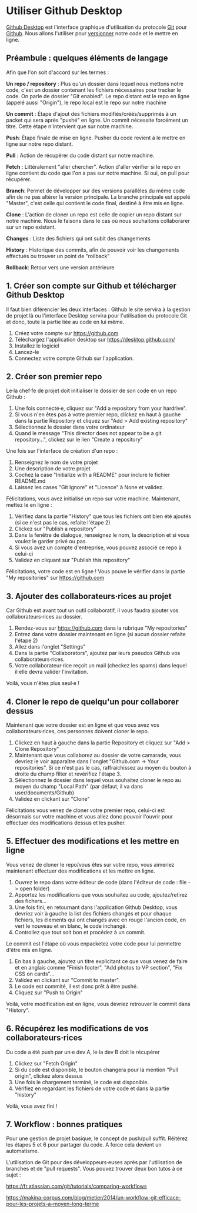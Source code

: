# Utiliser Github Desktop

[Github Desktop](https://desktop.github.com/) est l'interface graphique d'utilisation du protocole [Git](https://fr.wikipedia.org/wiki/Git) pour [Github](https://github.com/). Nous allons l'utiliser pour [versionner](https://fr.wikipedia.org/wiki/Gestion_de_versions) notre code et le mettre en ligne.

## Préambule : quelques éléments de langage

Afin que l'on soit d'accord sur les termes :

**Un repo / repository** : Plus qu'un dossier dans lequel nous mettons notre code, c'est un dossier contenant les fichiers nécessaires pour tracker le code. On parle de dossier "Git enabled". Le repo distant est le repo en ligne (appelé aussi "Origin"), le repo local est le repo sur notre machine

**Un commit** : Étape d'ajout des fichiers modifiés/créés/supprimés à un packet qui sera après "pushé" en ligne. Un commit nécessite forcément un titre. Cette étape n'intervient que sur notre machine. 

**Push**: Étape finale de mise en ligne. Pusher du code revient à le mettre en ligne sur notre repo distant. 

**Pull** :  Action de récupérer du code distant sur notre machine. 

**Fetch** : Littéralement "aller chercher". Action d'aller vérifier si le repo en ligne contient du code que l'on a pas sur notre machine. Si oui, on pull pour récupérer. 

**Branch**: Permet de développer sur des versions parallèles du même code afin de ne pas altérer la version principale. La branche principale est appelé "Master", c'est celle qui contient le code final, destiné à être mis en ligne. 

**Clone** : L'action de cloner un repo est celle de copier un repo distant sur notre machine. Nous le faisons dans le cas où nous souhaitons collaborarer sur un repo existant.

**Changes** : Liste des fichiers qui ont subit des changements

**History** : Historique des commits, afin de pouvoir voir les changements effectués ou trouver un point de "rollback" 

**Rollback**: Retour vers une version antérieure 

## 1. Créer son compte sur Github et télécharger Github Desktop

Il faut bien diférencier les deux interfaces : Github le site servira à la gestion de projet là ou l'interface Desktop servira pour l'utilisation du protocole Git et donc, toute la partie liée au code en lui même. 

1. Créez votre compte sur https://github.com
2. Téléchargez l'application desktop sur https://desktop.github.com/
3. Installez le logiciel
4. Lancez-le
5. Connectez votre compte Github sur l'application.

## 2. Créer son premier repo

Le·la chef·fe de projet doit initialiser le dossier de son code en un repo Github : 

1. Une fois connecté·e, cliquez sur "Add a repository from your hardrive". 
2. Si vous n'en êtes pas à votre premier repo, clickez en haut à gauche dans la partie Repository et cliquez sur "Add > Add existing repository"
3. Sélectionnez le dossier dans votre ordinateur
4. Quand le message "This director does not appear to be a git repository...", clickez sur le lien "Create a repository"

Une fois sur l'interface de création d'un repo : 

1. Renseignez le nom de votre projet
2. Une description de votre projet 
3. Cochez la case "Initialize with a README" pour inclure le fichier README.md
4. Laissez les cases "Git Ignore" et "Licence" à None et validez. 

Félicitations, vous avez initialisé un repo sur votre machine. Maintenant, mettez le en ligne :

1. Vérifiez dans la partie "History" que tous les fichiers ont bien été ajoutés (si ce n'est pas le cas, refaite l'étape 2)
2. Clickez sur "Publish a repository"
3. Dans la fenêtre de dialogue, renseignez le nom, la description et si vous voulez le garder privé ou pas. 
4. Si vous avez un compte d'entreprise, vous pouvez associé ce repo à celui-ci
5. Validez en cliquant sur "Publish this repository"

Félicitations, votre code est en ligne ! Vous pouve le vérifier dans la partie "My repositories" sur https://github.com

## 3. Ajouter des collaborateurs·rices au projet

Car Github est avant tout un outil collaboratif, il vous faudra ajouter vos collaborateurs·rices au dossier.

1. Rendez-vous sur https://github.com dans la rubrique "My repositories"
2. Entrez dans votre dossier maintenant en ligne (si aucun dossier refaite l'étape 2)
3. Allez dans l'onglet "Settings"
4. Dans la partie "Collaborators", ajoutez par leurs pseudos Github vos collaborateurs·rices.
5. Votre collaborateur·rice reçoit un mail (checkez les spams) dans lequel il·elle devra valider l'invitation. 

Voilà, vous n'êtes plus seul·e ! 

## 4. Cloner le repo de quelqu'un pour collaborer dessus

Maintenant que votre dossier est en ligne et que vous avez vos collaborateurs·rices, ces personnes doivent cloner le repo. 

1. Clickez en haut à gauche dans la partie Repository et cliquez sur "Add > Clone Repository"
2. Maintenant que vous collaborez au dossier de votre camarade, vous devriez le voir apparaître dans l'onglet "Github.com -> Your repositories". Si ce n'est pas le cas, raffraichissez au moyen du bouton à droite du champ filter et revérifiez l'étape 3. 
3. Sélectionnez le dossier dans lequel vous souhaitez cloner le repo au moyen du champ "Local Path" (par défaut, il va dans user/documents/Github)
4. Validez en clickant sur "Clone"

Félicitations vous venez de cloner votre premier repo, celui-ci est désormais sur votre machine et vous allez donc pouvoir l'ouvrir pour effectuer des modifications dessus et les pusher.

## 5. Effectuer des modifications et les mettre en ligne

Vous venez de cloner le repo/vous êtes sur votre repo, vous aimeriez maintenant effectuer des modifications et les mettre en ligne. 

1. Ouvrez le repo dans votre éditeur de code (dans l'éditeur de code : file -> open folder)
2. Apportez les modifications que vous souhaitez au code, ajoutez/retirez des fichers... 
3. Une fois fini, en retournant dans l'application Github Desktop, vous devriez voir à gauche la list des fichiers changés et pour chaque fichiers, les élements qui ont changés avec en rouge l'ancien code, en vert le nouveau et en blanc, le code inchangé. 
4. Controllez que tout soit bon et procédez à un commit. 

Le commit est l'étape où vous enpacketez votre code pour lui permettre d'être mis en ligne. 

1. En bas à gauche, ajoutez un titre explicitant ce que vous venez de faire et en anglais comme "Finish footer", "Add photos to VP section", "Fix CSS on cards"... 
2. Validez en clickant sur "Commit to master". 
3. Le code est commité, il est donc prêt à être pushé. 
4. Cliquez sur "Push to Origin"

Voilà, votre modification est en ligne, vous devriez retrouver le commit dans "History". 

## 6. Récupérez les modifications de vos collaborateurs·rices

Du code a été push par un·e dev A, le·la dev B doit le récupérer

1. Clickez sur "Fetch Origin"
2. Si du code est disponible, le bouton changera pour la mention "Pull origin", clickez alors dessus
3. Une fois le chargement terminé, le code est disponible.
4. Vérifiez en regardant les fichiers de votre code et dans la partie "history"

Voilà, vous avez fini ! 

## 7. Workflow : bonnes pratiques

Pour une gestion de projet basique, le concept de push/pull suffit. Réitérez les étapes 5 et 6 pour partager du code. A force cela devient un automatisme. 

L'utilisation de Git pour des développeurs·euses après par l'utilisation de branches et de "pull requests". Vous pouvez trouver deux bon tutos à ce sujet : 

https://fr.atlassian.com/git/tutorials/comparing-workflows

https://makina-corpus.com/blog/metier/2014/un-workflow-git-efficace-pour-les-projets-a-moyen-long-terme